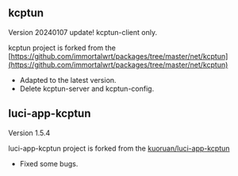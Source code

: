 ## kcptun
  Version 20240107 update!
  kcptun-client only.

  kcptun project is forked from the [https://github.com/immortalwrt/packages/tree/master/net/kcptun](https://github.com/immortalwrt/packages/tree/master/net/kcptun)

  - Adapted to the latest version.
  - Delete kcptun-server and kcptun-config.



## luci-app-kcptun
  Version 1.5.4

  luci-app-kcptun project is forked from the [kuoruan/luci-app-kcptun](https://github.com/kuoruan/luci-app-kcptun)

  - Fixed some bugs.

